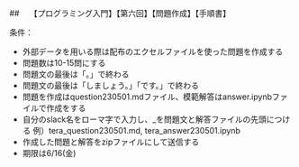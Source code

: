 ##　 【プログラミング入門】【第六回】【問題作成】【手順書】

条件：
- 外部データを用いる際は配布のエクセルファイルを使った問題を作成する
- 問題数は10-15問にする
- 問題文の最後は「。」で終わる
- 問題文の最後は「しましょう。」「です。」で終わる
- 問題を作成はquestion230501.mdファイル、模範解答はanswer.ipynbファイルで作成をする
- 自分のslack名をローマ字で入力し、_を問題文と解答ファイルの先頭につける
  例）tera_question230501.md, tera_answer230501.ipynb
- 作成した問題と解答をzipファイルにして送信する
- 期限は6/16(金)